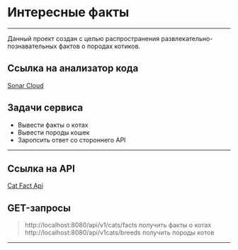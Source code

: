 # Интересные факты

____
Данный проект создан с целью распространения развлекательно-познавательных фактов о породах котиков.
## Ссылка на анализатор кода
[Sonar Cloud](https://sonarcloud.io/summary/new_code?id=egerin11_laba_Java)
## Задачи сервиса 
+ Вывести факты о котах
+ Вывести породы кошек
+ Заропсить ответ со стороннего API
____
## Ссылка на API
[Cat Fact Api](https://catfact.ninja/)
## GET-запросы
> http://localhost:8080/api/v1/cats/facts получить факты о котах
> http://localhost:8080/api/v1cats/breeds получить породы котов 
____